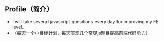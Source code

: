 ## Profile（简介）

- I will take several javascript quesitions every day for improving my FE level.
- （每天一个小目标计划，每天实现几个常见js题目提高前端代码能力）
